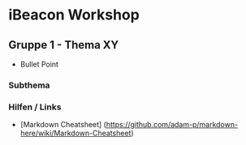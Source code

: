 # iBeacon Workshop

## Gruppe 1 - Thema XY

* Bullet Point

### Subthema

### Hilfen / Links

* [Markdown Cheatsheet] (https://github.com/adam-p/markdown-here/wiki/Markdown-Cheatsheet)

